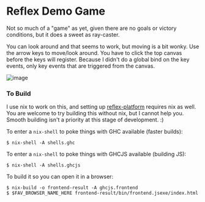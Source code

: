 Reflex Demo Game
================

Not so much of a "game" as yet, given there are no goals or victory conditions,
but it does a sweet as ray-caster.

You can look around and that seems to work, but moving is a bit wonky. Use the
arrow keys to move/look around. You have to click the top canvas before the keys
will register. Because I didn't do a global bind on the key events, only key
events that are triggered from the canvas.

![image](screenshot.png "A screenshot showing rendering screen and map
display")

### To Build

I use nix to work on this, and setting up
[reflex-platform](https://github.com/reflex-frp/reflex-platform) requires nix as
well. You are welcome to try building this without nix, but I cannot help you.
Smooth building isn't a priority at this stage of development. :)

To enter a `nix-shell` to poke things with GHC available (faster builds):

```shell
$ nix-shell -A shells.ghc
```

To enter a `nix-shell` to poke things with GHCJS available (building JS):

```shell
$ nix-shell -A shells.ghcjs
```

To build it so you can open it in a browser:

```shell
$ nix-build -o frontend-result -A ghcjs.frontend
$ $FAV_BROWSER_NAME_HERE frontend-result/bin/frontend.jsexe/index.html
```


